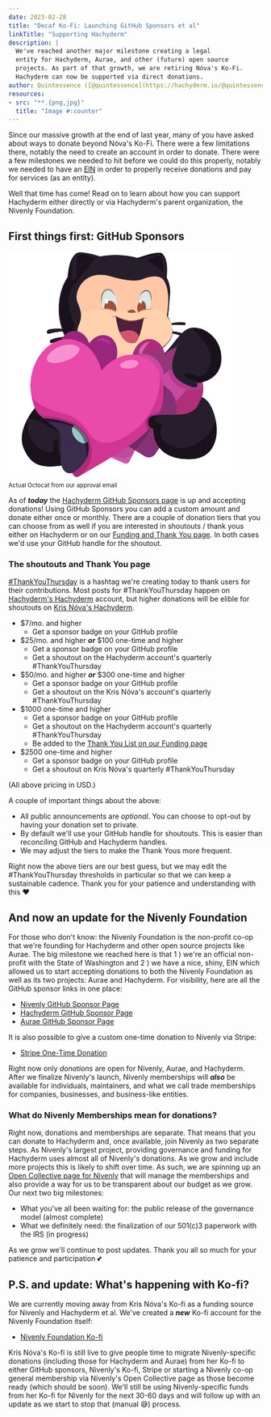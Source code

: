 ```yaml
---
date: 2023-02-28
title: "Decaf Ko-Fi: Launching GitHub Sponsors et al"
linkTitle: "Supporting Hachyderm"
description: |
  We've reached another major milestone creating a legal
  entity for Hachyderm, Aurae, and other (future) open source
  projects. As part of that growth, we are retiring Nóva's Ko-Fi.
  Hachyderm can now be supported via direct donations.
author: Quintessence ([@quintessence](https://hachyderm.io/@quintessence))
resources:
- src: "**.{png,jpg}"
  title: "Image #:counter"
---
```


Since our massive growth at the end of last year, many of you have asked about ways to donate
beyond Nóva's Ko-Fi. There were a few limitations there, notably the need to create an account
in order to donate. There were a few milestones we needed to hit before we could do this
properly, notably we needed to have an [EIN](https://en.wikipedia.org/wiki/Employer_Identification_Number)
in order to properly receive donations and pay for services (as an entity).

Well that time has come! Read on to learn about how you can support Hachyderm either 
directly or via Hachyderm's parent organization, the Nivenly Foundation.

## First things first: GitHub Sponsors

<img src="octocat-love.png" width="450px" /><br />
<small>Actual Octocat from our approval email</small>

As of **_today_** the [Hachyderm GitHub Sponsors page](https://github.com/sponsors/hachyderm) is up and
accepting donations! Using GitHub Sponsors you can add a custom amount and donate either once or
monthly. There are a couple of donation tiers that you can choose from as well if you are interested in
shoutouts / thank yous either on Hachyderm or on our [Funding and Thank You page](/docs/thank-you/). In both
cases we'd use your GitHub handle for the shoutout.

### The shoutouts and Thank You page

[#ThankYouThursday](https://hachyderm.io/tags/ThankYouThursday) is a hashtag we're creating today to thank
users for their contributions. Most posts for #ThankYouThursday happen on [Hachyderm's Hachyderm](https://hachyderm.io/@hachyderm)
account, but higher donations will be elible for shoutouts on [Kris Nóva's Hachyderm](https://hachyderm.io/@nova).

* $7/mo. and higher
    * Get a sponsor badge on your GitHub profile
* $25/mo. and higher **_or_** $100 one-time and higher
    * Get a sponsor badge on your GitHub profile
    * Get a shoutout on the Hachyderm account's quarterly #ThankYouThursday
* $50/mo. and higher **_or_** $300 one-time and higher
    * Get a sponsor badge on your GitHub profile
    * Get a shoutout on the Kris Nóva's account's quarterly #ThankYouThursday
* $1000 one-time and higher
    * Get a sponsor badge on your GitHub profile
    * Get a shoutout on the Hachyderm account's quarterly #ThankYouThursday
    * Be added to the [Thank You List on our Funding page](/docs/thank-you)
* $2500 one-time and higher
    * Get a sponsor badge on your GitHub profile
    * Get a shoutout on Kris Nóva's quarterly #ThankYouThursday

(All above pricing in USD.)

A couple of important things about the above:

* All public announcements are _optional_. You can choose to opt-out by having your donation set to private.
* By default we'll use your GitHub handle for shoutouts. This is easier than reconciling GitHub and Hachyderm handles.
* We may adjust the tiers to make the Thank Yous more frequent.

Right now the above tiers are our best guess, but we may edit the #ThankYouThursday thresholds in particular so
that we can keep a sustainable cadence. Thank you for your patience and understanding with this ❤️


## And now an update for the Nivenly Foundation

For those who don't know: the Nivenly Foundation is the non-profit co-op that we're founding for Hachyderm
and other open source projects like Aurae. The big milestone we reached here is that 1 ) we're an official
non-profit with the State of Washington and 2 ) we have a nice, shiny, EIN which allowed us to start accepting
donations to both the Nivenly Foundation as well as its two projects: Aurae and Hachyderm. For visibility, here
are all the GitHub sponsor links in one place:

* [Nivenly GitHub Sponsor Page](https://github.com/sponsors/nivenly) <i class="fa-brands fa-github ml-1"></i>
* [Hachyderm GitHub Sponsor Page](https://github.com/sponsors/hachyderm) <i class="fa-brands fa-github ml-1"></i>
* [Aurae GitHub Sponsor Page](https://github.com/sponsors/aurae-runtime) <i class="fa-brands fa-github ml-1"></i>

It is also possible to give a custom one-time donation to Nivenly via Stripe:

* [Stripe One-Time Donation](https://donate.stripe.com/3cs8Apb7R6eK3a83cd) <i class="fa-solid fa-credit-card"></i>

Right now only _donations_ are open for Nivenly, Aurae, and Hachyderm. After we finalize Nivenly's launch,
Nivenly memberships will **_also_** be available for individuals, maintainers, and what we call trade memberships
for companies, businesses, and business-like entities.

### What do Nivenly Memberships mean for donations?

Right now, donations and memberships are separate. That means that you can donate to Hachyderm and, once available,
join Nivenly as two separate steps. As Nivenly's largest project, providing governance and funding for Hachyderm
uses almost all of Nivenly's donations. As we grow and include more
projects this is likely to shift over time. As such, we are spinning up an [Open Collective page for Nivenly](https://opencollective.com/nivenly-foundation) that will manage the memberships and also provide a way for us to be transparent about
our budget as we grow. Our next two big milestones:

* What you've all been waiting for: the public release of the governance model (almost complete)
* What we definitely need: the finalization of our 501(c)3 paperwork with the IRS (in progress)

As we grow we'll continue to post updates. Thank you all so much for your patience and participation 💕

## P.S. and update: What's happening with Ko-fi?

We are currently moving away from Kris Nóva's Ko-fi as a funding source for Nivenly and Hachyderm et al.
We've created a **_new_** Ko-fi account for the Nivenly Foundation itself:

* [Nivenly Foundation Ko-fi](https://ko-fi.com/nivenly) <i class="far fa-coffee"></i>

Kris Nóva's Ko-fi is still live to give people time to migrate Nivenly-specific donations (including those
for Hachyderm and Aurae) from her Ko-fi to either GitHub sponsors, Nivenly's Ko-fi, Stripe or starting
a Nivenly co-op general membership via Nivenly's Open Collective page as those become ready (which should be soon).
We'll still be using Nivenly-specific funds from her Ko-fi for Nivenly for the next 30-60 days
and will follow up with an update as we start to stop that (manual 😅) process.
